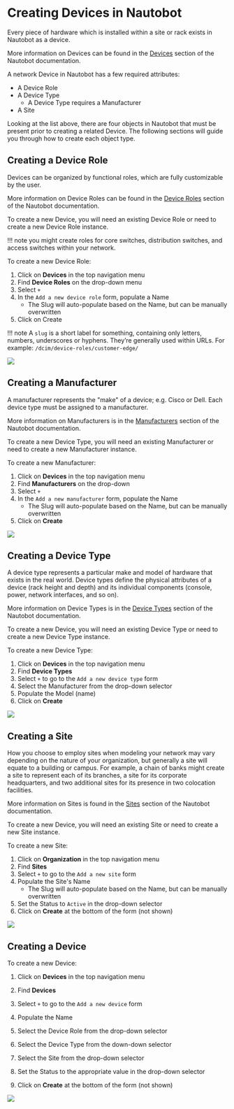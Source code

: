 # Creating Devices in Nautobot

Every piece of hardware which is installed within a site or rack exists in Nautobot as a device.

More information on Devices can be found in the [Devices](../../core-functionality/devices.md#devices) section of the Nautobot documentation.

A network Device in Nautobot has a few required attributes:

* A Device Role
* A Device Type
    * A Device Type requires a Manufacturer
* A Site

Looking at the list above, there are four objects in Nautobot that must be present prior to creating a related Device.
The following sections will guide you through how to create each object type.

## Creating a Device Role

Devices can be organized by functional roles, which are fully customizable by the user. 

More information on Device Roles can be found in the [Device Roles](../../core-functionality/devices.md#device-roles) section of the Nautobot documentation.

To create a new Device, you will need an existing Device Role or need to create a new Device Role instance.

!!! note
     you might create roles for core switches, distribution switches, and access switches within your network.

To create a new Device Role:

1. Click on **Devices** in the top navigation menu
2. Find **Device Roles** on the drop-down menu
3. Select `+`
4. In the `Add a new device role` form, populate a Name
    * The Slug will auto-populate based on the Name, but can be manually overwritten
5. Click on Create    

!!! note
    A `slug` is a short label for something, containing only letters, numbers, underscores or hyphens. They’re generally used within URLs. For example: `/dcim/device-roles/customer-edge/`

![](../images/getting-started-nautobot-ui/3-create-role.png)

## Creating a Manufacturer

A manufacturer represents the "make" of a device; e.g. Cisco or Dell. Each device type must be assigned to a manufacturer.

More information on Manufacturers is in the [Manufacturers](../../core-functionality/device-types.md#manufacturers) section of the Nautobot documentation.

To create a new Device Type, you will need an existing Manufacturer or need to create a new Manufacturer instance.

To create a new Manufacturer:

1. Click on **Devices** in the top navigation menu
2. Find **Manufacturers** on the drop-down
3. Select `+`
4. In the `Add a new manufacturer` form, populate the Name
     * The Slug will auto-populate based on the Name, but can be manually overwritten
5. Click on **Create**

![](../images/getting-started-nautobot-ui/2-create-manufacturer.png)

## Creating a Device Type

A device type represents a particular make and model of hardware that exists in the real world. 
Device types define the physical attributes of a device (rack height and depth) and its individual components (console, power, network interfaces, and so on).

More information on Device Types is in the [Device Types](../../core-functionality/device-types.md#device-types_1) section of the Nautobot documentation.

To create a new Device, you will need an existing Device Type or need to create a new Device Type instance.

To create a new Device Type:

1. Click on **Devices** in the top navigation menu
2. Find **Device Types**
3. Select `+` to go to the `Add a new device type` form
4. Select the Manufacturer from the drop-down selector
5. Populate the Model (name)
6. Click on **Create**

![](../images/getting-started-nautobot-ui/4-create-device-type.png)

## Creating a Site

How you choose to employ sites when modeling your network may vary depending on the nature of your organization, but generally a site will equate to a building or campus. 
For example, a chain of banks might create a site to represent each of its branches, a site for its corporate headquarters, and two additional sites for its presence in two colocation facilities.

More information on Sites is found in the [Sites](../../core-functionality/sites-and-racks.md#sites) section of the Nautobot documentation.

To create a new Device, you will need an existing Site or need to create a new Site instance.

To create a new Site:

1. Click on **Organization** in the top navigation menu
2. Find **Sites**
3. Select `+` to go to the `Add a new site` form
4. Populate the Site's Name
    * The Slug will auto-populate based on the Name, but can be manually overwritten
5. Set the Status to `Active` in the drop-down selector
6. Click on **Create** at the bottom of the form (not shown)

![](../images/getting-started-nautobot-ui/1-create-site.png)

## Creating a Device

To create a new Device:

1. Click on **Devices** in the top navigation menu
2. Find **Devices**
3. Select `+` to go to the `Add a new device` form

4. Populate the Name
5. Select the Device Role from the drop-down selector
6. Select the Device Type from the down-down selector
7. Select the Site from the drop-down selector
8. Set the Status to the appropriate value in the drop-down selector
9. Click on **Create** at the bottom of the form (not shown)

![](../images/getting-started-nautobot-ui/5-create-device.png)

